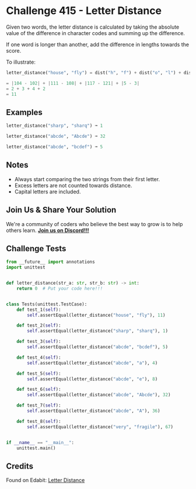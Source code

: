 # Challenge 415 - Letter Distance

Given two words, the letter distance is calculated by taking the absolute value of the difference in character codes and summing up the difference.

If one word is longer than another, add the difference in lengths towards the score.

To illustrate:
```python
letter_distance("house", "fly") = dist("h", "f") + dist("o", "l") + dist("u", "y") + dist(house.length, fly.length)

= |104 - 102| + |111 - 108| + |117 - 121| + |5 - 3|
= 2 + 3 + 4 + 2
= 11
```
## Examples
```python
letter_distance("sharp", "sharq") ➞ 1

letter_distance("abcde", "Abcde") ➞ 32

letter_distance("abcde", "bcdef") ➞ 5
```
## Notes

- Always start comparing the two strings from their first letter.
- Excess letters are not counted towards distance.
- Capital letters are included.

## Join Us & Share Your Solution

We're a community of coders who believe the best way to grow is to help others learn. **[Join us on Discord!!!](https://discord.gg/sfHykntuGy)**

## Challenge Tests
```python
from __future__ import annotations
import unittest


def letter_distance(str_a: str, str_b: str) -> int:
    return 0  # Put your code here!!!


class Tests(unittest.TestCase):
    def test_1(self):
        self.assertEqual(letter_distance("house", "fly"), 11)

    def test_2(self):
        self.assertEqual(letter_distance("sharp", "sharq"), 1)

    def test_3(self):
        self.assertEqual(letter_distance("abcde", "bcdef"), 5)

    def test_4(self):
        self.assertEqual(letter_distance("abcde", "a"), 4)

    def test_5(self):
        self.assertEqual(letter_distance("abcde", "e"), 8)

    def test_6(self):
        self.assertEqual(letter_distance("abcde", "Abcde"), 32)

    def test_7(self):
        self.assertEqual(letter_distance("abcde", "A"), 36)

    def test_8(self):
        self.assertEqual(letter_distance("very", "fragile"), 67)


if __name__ == "__main__":
    unittest.main()
```
## Credits

Found on Edabit: [Letter Distance](https://edabit.com/challenge/XsqET8hSTBG2AR5kM)
